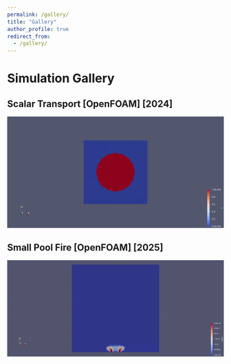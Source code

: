 ```yaml
---
permalink: /gallery/
title: "Gallery"
author_profile: true
redirect_from: 
  - /gallery/
---
```

# Simulation Gallery

## Scalar Transport [OpenFOAM] [2024]

![Full Mesh](/images/scalar.gif)

## Small Pool Fire [OpenFOAM] [2025]

![Full Mesh](/images/smallPoolFire2D.gif)
